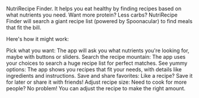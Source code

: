 NutriRecipe Finder. It helps you eat healthy by finding recipes based on what nutrients you need. Want more protein? Less carbs? NutriRecipe Finder will search a giant recipe list (powered by Spoonacular) to find meals that fit the bill.

Here's how it might work:

Pick what you want: The app will ask you what nutrients you're looking for, maybe with buttons or sliders.
Search the recipe mountain: The app uses your choices to search a huge recipe list for perfect matches.
See yummy options: The app shows you recipes that fit your needs, with details like ingredients and instructions.
Save and share favorites: Like a recipe? Save it for later or share it with friends!
Adjust recipe size: Need to cook for more people? No problem! You can adjust the recipe to make the right amount.
